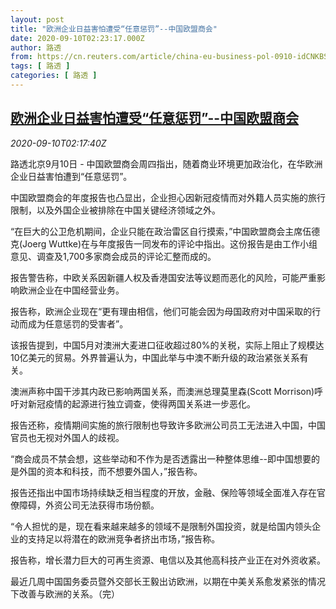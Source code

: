 ```yaml
---
layout: post
title: "欧洲企业日益害怕遭受“任意惩罚”--中国欧盟商会"
date: 2020-09-10T02:23:17.000Z
author: 路透
from: https://cn.reuters.com/article/china-eu-business-pol-0910-idCNKBS26108K
tags: [ 路透 ]
categories: [ 路透 ]
---
```

<!--1599704597000-->
[欧洲企业日益害怕遭受“任意惩罚”--中国欧盟商会](https://cn.reuters.com/article/china-eu-business-pol-0910-idCNKBS26108K)
------

<div>
<div><i>2020-09-10T02:17:40Z</i></div><p>路透北京9月10日 - 中国欧盟商会周四指出，随着商业环境更加政治化，在华欧洲企业日益害怕遭到“任意惩罚”。</p><p>中国欧盟商会的年度报告也凸显出，企业担心因新冠疫情而对外籍人员实施的旅行限制，以及外国企业被排除在中国关键经济领域之外。</p><p>“在巨大的公卫危机期间，企业只能在政治雷区自行摸索，”中国欧盟商会主席伍德克(Joerg Wuttke)在与年度报告一同发布的评论中指出。这份报告是由工作小组意见、调查及1,700多家商会成员的评论汇整而成的。</p><p>报告警告称，中欧关系因新疆人权及香港国安法等议题而恶化的风险，可能严重影响欧洲企业在中国经营业务。</p><p>报告称，欧洲企业现在“更有理由相信，他们可能会因为母国政府对中国采取的行动而成为任意惩罚的受害者”。</p><p>该报告提到，中国5月对澳洲大麦进口征收超过80%的关税，实际上阻止了规模达10亿美元的贸易。外界普遍认为，中国此举与中澳不断升级的政治紧张关系有关。</p><p>澳洲声称中国干涉其内政已影响两国关系，而澳洲总理莫里森(Scott Morrison)呼吁对新冠疫情的起源进行独立调查，使得两国关系进一步恶化。</p><p>报告还称，疫情期间实施的旅行限制也导致许多欧洲公司员工无法进入中国，中国官员也无视对外国人的歧视。</p><p>“商会成员不禁会想，这些举动和不作为是否透露出一种整体思维--即中国想要的是外国的资本和科技，而不想要外国人，”报告称。</p><p>报告还指出中国市场持续缺乏相当程度的开放，金融、保险等领域全面准入存在官僚障碍，外资公司无法获得市场份额。</p><p>“令人担忧的是，现在看来越来越多的领域不是限制外国投资，就是给国内领头企业的支持足以将潜在的欧洲竞争者挤出市场，”报告称。</p><p>报告称，增长潜力巨大的可再生资源、电信以及其他高科技产业正在对外资收紧。</p><p>最近几周中国国务委员暨外交部长王毅出访欧洲，以期在中美关系愈发紧张的情况下改善与欧洲的关系。（完）</p>
</div>
